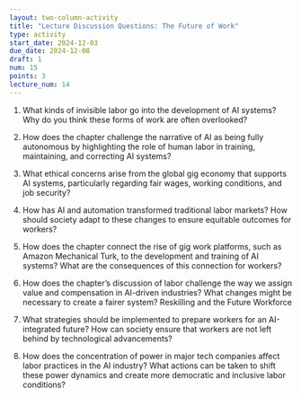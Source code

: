 ```yaml
---
layout: two-column-activity
title: "Lecture Discussion Questions: The Future of Work"
type: activity
start_date: 2024-12-03
due_date: 2024-12-08
draft: 1
num: 15
points: 3
lecture_num: 14
---
```



1. What kinds of invisible labor go into the development of AI systems? Why do you think these forms of work are often overlooked?

1. How does the chapter challenge the narrative of AI as being fully autonomous by highlighting the role of human labor in training, maintaining, and correcting AI systems?

1. What ethical concerns arise from the global gig economy that supports AI systems, particularly regarding fair wages, working conditions, and job security?

1. How has AI and automation transformed traditional labor markets? How should society adapt to these changes to ensure equitable outcomes for workers?

1. How does the chapter connect the rise of gig work platforms, such as Amazon Mechanical Turk, to the development and training of AI systems? What are the consequences of this connection for workers?

1. How does the chapter’s discussion of labor challenge the way we assign value and compensation in AI-driven industries? What changes might be necessary to create a fairer system?
Reskilling and the Future Workforce

1. What strategies should be implemented to prepare workers for an AI-integrated future? How can society ensure that workers are not left behind by technological advancements?

1. How does the concentration of power in major tech companies affect labor practices in the AI industry? What actions can be taken to shift these power dynamics and create more democratic and inclusive labor conditions?